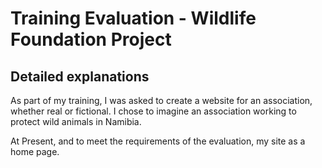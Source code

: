 # Training Evaluation - Wildlife Foundation Project

## Detailed explanations
As part of my training, I was asked to create a website for an association, whether real or fictional.
I chose to imagine an association working to protect wild animals in Namibia.

At Present, and to meet the requirements of the evaluation, my site as a home page.
